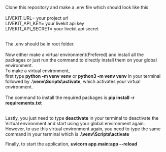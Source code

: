 Clone this repository and make a .env file which should look like this <br>
<br>
LIVEKIT_URL= your project url <br>
LIVEKIT_API_KEY= your livekit api key <br>
LIVEKIT_API_SECRET= your livekit api secret <br><br>

The .env should be in root folder.
<br><br>
Now either make a virtual environment(Prefered) and install all the packages or just run the command to directly install them on your global environment.<br>
To make a virtual environment,<br>
first type **python -m venv venv** or **python3 -m venv venv** in your terminal<br>
followed by **.\venv\Scripts\activate**, which activates your virtual environment.<br>
<br>
The command to install the required packages is **pip install -r requirements.txt** <br><br>

Lastly, you just need to type **deactivate** in your terminal to deactivate the Virtual environment and start using your global environment again. <br>
However, to use this virtual environment again, you need to type the same command in your terminal which is **.\venv\Scripts\activate**

Finally, to start the application, **uvicorn app.main:app --reload**
